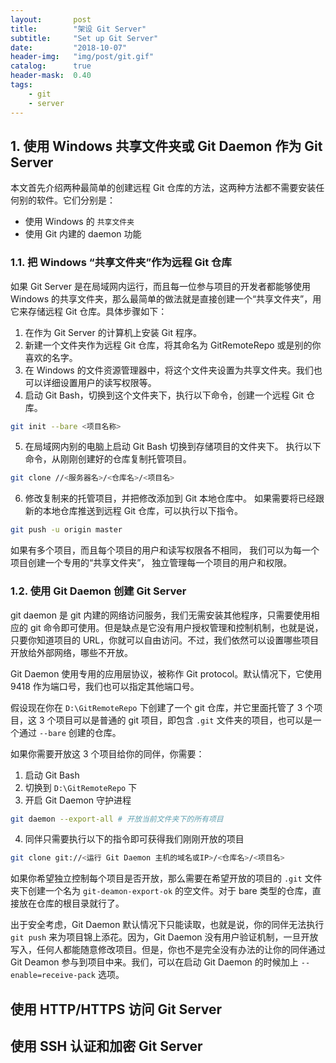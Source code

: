 ```yaml
---
layout:       post
title:        "架设 Git Server"
subtitle:     "Set up Git Server"
date:         "2018-10-07"
header-img:   "img/post/git.gif"
catalog:      true
header-mask:  0.40
tags:
    - git
    - server
---
```


## 1. 使用 Windows 共享文件夹或 Git Daemon 作为 Git Server

本文首先介绍两种最简单的创建远程 Git 仓库的方法，这两种方法都不需要安装任何别的软件。它们分别是：
- 使用 Windows 的 `共享文件夹`
- 使用 Git 内建的 daemon 功能

### 1.1. 把 Windows “共享文件夹”作为远程 Git 仓库

如果 Git Server 是在局域网内运行，而且每一位参与项目的开发者都能够使用 Windows 的共享文件夹，那么最简单的做法就是直接创建一个“共享文件夹”，用它来存储远程 Git 仓库。具体步骤如下：
1. 在作为 Git Server 的计算机上安装 Git 程序。
2. 新建一个文件夹作为远程 Git 仓库，将其命名为 GitRemoteRepo 或是别的你喜欢的名字。 
3. 在 Windows 的文件资源管理器中，将这个文件夹设置为共享文件夹。我们也可以详细设置用户的读写权限等。
4. 启动 Git Bash，切换到这个文件夹下，执行以下命令，创建一个远程 Git 仓库。

```sh
git init --bare <项目名称>
```

5. 在局域网内别的电脑上启动 Git Bash 切换到存储项目的文件夹下。
执行以下命令，从刚刚创建好的仓库复制托管项目。

```sh
git clone //<服务器名>/<仓库名>/<项目名>
```

6. 修改复制来的托管项目，并把修改添加到 Git 本地仓库中。
如果需要将已经跟新的本地仓库推送到远程 Git 仓库，可以执行以下指令。

```sh
git push -u origin master
```

如果有多个项目，而且每个项目的用户和读写权限各不相同，
我们可以为每一个项目创建一个专用的“共享文件夹”，
独立管理每一个项目的用户和权限。

### 1.2. 使用 Git Daemon 创建 Git Server

git daemon 是 git 内建的网络访问服务，我们无需安装其他程序，只需要使用相应的 git 命令即可使用。但是缺点是它没有用户授权管理和控制机制，也就是说，只要你知道项目的 URL，你就可以自由访问。不过，我们依然可以设置哪些项目开放给外部网络，哪些不开放。

Git Daemon 使用专用的应用层协议，被称作 Git protocol。默认情况下，它使用 9418 作为端口号，我们也可以指定其他端口号。

假设现在你在 `D:\GitRemoteRepo` 下创建了一个 git 仓库，并它里面托管了 3 个项目，这 3 个项目可以是普通的 git 项目，即包含 `.git` 文件夹的项目，也可以是一个通过 `--bare` 创建的仓库。

如果你需要开放这 3 个项目给你的同伴，你需要：

1. 启动 Git Bash
2. 切换到 `D:\GitRemoteRepo` 下
3. 开启 Git Daemon 守护进程

```sh
git daemon --export-all # 开放当前文件夹下的所有项目
```
4. 同伴只需要执行以下的指令即可获得我们刚刚开放的项目

```sh
git clone git://<运行 Git Daemon 主机的域名或IP>/<仓库名>/<项目名>
```

如果你希望独立控制每个项目是否开放，那么需要在希望开放的项目的 `.git` 文件夹下创建一个名为 `git-deamon-export-ok` 的空文件。对于 bare 类型的仓库，直接放在仓库的根目录就行了。

出于安全考虑，Git Daemon 默认情况下只能读取，也就是说，你的同伴无法执行 `git push` 来为项目锦上添花。因为，Git Daemon 没有用户验证机制，一旦开放写入，任何人都能随意修改项目。但是，你也不是完全没有办法的让你的同伴通过 Git Deamon 参与到项目中来。我们，可以在启动 Git Daemon 的时候加上 `--enable=receive-pack` 选项。
## 使用 HTTP/HTTPS 访问 Git Server



## 使用 SSH 认证和加密 Git Server

